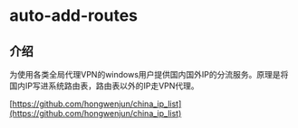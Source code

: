 # auto-add-routes

## 介绍
为使用各类全局代理VPN的windows用户提供国内国外IP的分流服务。原理是将国内IP写进系统路由表，路由表以外的IP走VPN代理。

[https://github.com/hongwenjun/china_ip_list](https://github.com/hongwenjun/china_ip_list)
